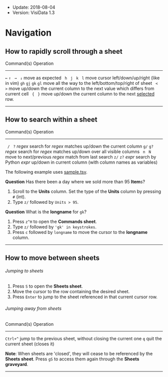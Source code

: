 - Update: 2018-08-04
- Version: VisiData 1.3

# Navigation

## How to rapidly scroll through a sheet

Command(s)              Operation
--------------          ---------------
` ← ` `↑`   ` →`   ` ↓` move as expected
` h`  ` j`  ` k`  ` l`  move cursor left/down/up/right (like in vim)
`gh`  `gj`  `gk`  `gl`  move all the way to the left/bottom/top/right of sheet
` <`  ` >`              move up/down the current column to the next value which differs from current cell
` {`  ` }`              move up/down the current column to the next [selected](/docs/rows#subset) row.


---

## How to search within a sheet

Command(s)              Operation
--------------          ---------------
` /`  ` ?` *regex*      search for *regex* matches up/down the current column
`g/`  `g?` *regex*      search for *regex* matches up/down over all visible columns
` n`  ` N`              move to next/previous *regex* match from last search
`z/`  `z?` *expr*       search by Python *expr* up/down in current column (with column names as variables)

The following example uses [sample.tsv](https://raw.githubusercontent.com/saulpw/visidata/stable/sample_data/sample.tsv).

**Question** Has there been a day where we sold more than 95 **Item**s?

1. Scroll to the **Units** column. Set the type of the **Units** column by pressing `#` (int).
2. Type `z/` followed by `Units > 95`.

**Question** What is the **longname** for `gk`?

1. Press `z^H` to open the **Commands sheet**.
2. Type `z/` followed by `'gk' in keystrokes`.
3. Press `c` followed by `longname` to move the cursor to the **longname** column.

---

## How to move between sheets

###### Jumping to sheets

1. Press `S` to open the **Sheets sheet**.
2. Move the cursor to the row containing the desired sheet.
3. Press `Enter` to jump to the sheet referenced in that current cursor row.

###### Jumping away from sheets

Command(s)              Operation
--------------          ---------------
`Ctrl+^`                jump to the previous sheet, without closing the current one
`q`                     quit the current sheet (closes it)

**Note**: When sheets are 'closed', they will cease to be referenced by the **Sheets sheet**. Press `gS` to access them again through the **Sheets graveyard**.

---

